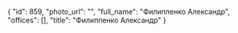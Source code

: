 {
    "id": 859,
    "photo_url": "",
    "full_name": "Филиппенко Александр",
    "offices": [],
    "title": "Филиппенко Александр"
}
